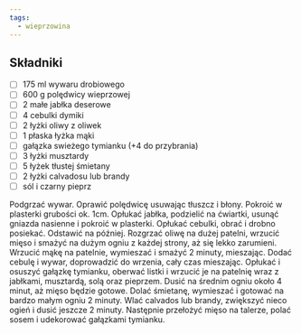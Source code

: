 ```yaml
---
tags:
  - wieprzowina
---
```

## Składniki

* [ ] 175 ml wywaru drobiowego
* [ ] 600 g polędwicy wieprzowej
* [ ] 2 małe jabłka deserowe
* [ ] 4 cebulki dymiki
* [ ] 2 łyżki oliwy z oliwek
* [ ] 1 płaska łyżka mąki
* [ ] gałązka swieżego tymianku (+4 do przybrania) 
* [ ] 3 łyżki musztardy
* [ ] 5 łyżek tłustej śmietany
* [ ] 2 łyżki calvadosu lub brandy
* [ ] sól i czarny pieprz

Podgrzać wywar. Oprawić polędwicę usuwając tłuszcz i błony. Pokroić w plasterki grubości ok. 1cm. Opłukać jabłka, podzielić na ćwiartki, usunąć gniazda nasienne i pokroić w plasterki. Opłukać cebulki, obrać i drobno posiekać. Odstawić na później. Rozgrzać oliwę na dużej patelni, wrzucić mięso i smażyć na dużym ogniu z każdej strony, aż się lekko zarumieni. Wrzucić mąkę na patelnie, wymieszać i smażyć 2 minuty, mieszając. Dodać cebulę i wywar, doprowadzić do wrzenia, cały czas mieszając. Opłukać i osuszyć gałązkę tymianku, oberwać listki i wrzucić je na patelnię wraz z jabłkami, musztardą, solą oraz pieprzem. Dusić na średnim ogniu około 4 minut, aż mięso będzie gotowe. Dolać śmietanę, wymieszać i gotować na bardzo małym ogniu 2 minuty. Wlać calvados lub brandy, zwiększyć nieco ogień i dusić jeszcze 2 minuty. Następnie przełożyć mięso na talerze, polać sosem i udekorować gałązkami tymianku.